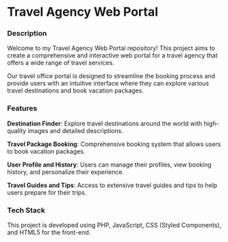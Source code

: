 <h1>Travel Agency Web Portal</h1>

<h3>Description</h3>
Welcome to my Travel Agency Web Portal repository! This project aims to create a comprehensive and interactive web portal for a travel agency that offers a wide range of travel services.

Our travel office portal is designed to streamline the booking process and provide users with an intuitive interface where they can explore various travel destinations and book vacation packages.

<h3>Features</h3>
<b>Destination Finder</b>: Explore travel destinations around the world with high-quality images and detailed descriptions.

<b>Travel Package Booking</b>: Comprehensive booking system that allows users to book vacation packages.

<b>User Profile and History</b>: Users can manage their profiles, view booking history, and personalize their experience.

<b>Travel Guides and Tips</b>: Access to extensive travel guides and tips to help users prepare for their trips.

<h3>Tech Stack</h3>
This project is developed using PHP, JavaScript, CSS (Styled Components), and HTML5 for the front-end.
